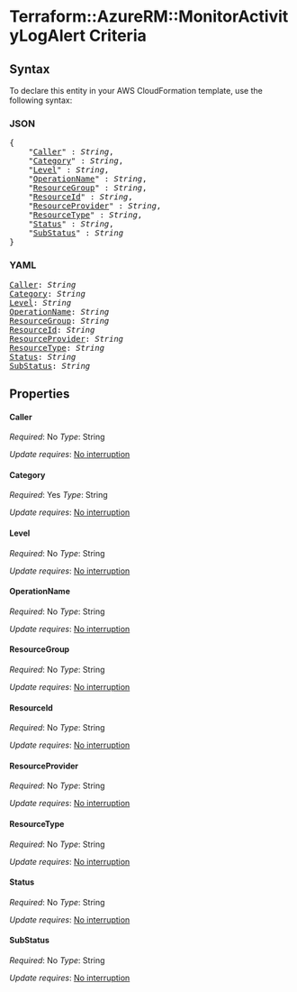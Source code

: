 # Terraform::AzureRM::MonitorActivityLogAlert Criteria

## Syntax

To declare this entity in your AWS CloudFormation template, use the following syntax:

### JSON

<pre>
{
    "<a href="#caller" title="Caller">Caller</a>" : <i>String</i>,
    "<a href="#category" title="Category">Category</a>" : <i>String</i>,
    "<a href="#level" title="Level">Level</a>" : <i>String</i>,
    "<a href="#operationname" title="OperationName">OperationName</a>" : <i>String</i>,
    "<a href="#resourcegroup" title="ResourceGroup">ResourceGroup</a>" : <i>String</i>,
    "<a href="#resourceid" title="ResourceId">ResourceId</a>" : <i>String</i>,
    "<a href="#resourceprovider" title="ResourceProvider">ResourceProvider</a>" : <i>String</i>,
    "<a href="#resourcetype" title="ResourceType">ResourceType</a>" : <i>String</i>,
    "<a href="#status" title="Status">Status</a>" : <i>String</i>,
    "<a href="#substatus" title="SubStatus">SubStatus</a>" : <i>String</i>
}
</pre>

### YAML

<pre>
<a href="#caller" title="Caller">Caller</a>: <i>String</i>
<a href="#category" title="Category">Category</a>: <i>String</i>
<a href="#level" title="Level">Level</a>: <i>String</i>
<a href="#operationname" title="OperationName">OperationName</a>: <i>String</i>
<a href="#resourcegroup" title="ResourceGroup">ResourceGroup</a>: <i>String</i>
<a href="#resourceid" title="ResourceId">ResourceId</a>: <i>String</i>
<a href="#resourceprovider" title="ResourceProvider">ResourceProvider</a>: <i>String</i>
<a href="#resourcetype" title="ResourceType">ResourceType</a>: <i>String</i>
<a href="#status" title="Status">Status</a>: <i>String</i>
<a href="#substatus" title="SubStatus">SubStatus</a>: <i>String</i>
</pre>

## Properties

#### Caller

_Required_: No
_Type_: String

_Update requires_: [No interruption](https://docs.aws.amazon.com/AWSCloudFormation/latest/UserGuide/using-cfn-updating-stacks-update-behaviors.html#update-no-interrupt)

#### Category

_Required_: Yes
_Type_: String

_Update requires_: [No interruption](https://docs.aws.amazon.com/AWSCloudFormation/latest/UserGuide/using-cfn-updating-stacks-update-behaviors.html#update-no-interrupt)

#### Level

_Required_: No
_Type_: String

_Update requires_: [No interruption](https://docs.aws.amazon.com/AWSCloudFormation/latest/UserGuide/using-cfn-updating-stacks-update-behaviors.html#update-no-interrupt)

#### OperationName

_Required_: No
_Type_: String

_Update requires_: [No interruption](https://docs.aws.amazon.com/AWSCloudFormation/latest/UserGuide/using-cfn-updating-stacks-update-behaviors.html#update-no-interrupt)

#### ResourceGroup

_Required_: No
_Type_: String

_Update requires_: [No interruption](https://docs.aws.amazon.com/AWSCloudFormation/latest/UserGuide/using-cfn-updating-stacks-update-behaviors.html#update-no-interrupt)

#### ResourceId

_Required_: No
_Type_: String

_Update requires_: [No interruption](https://docs.aws.amazon.com/AWSCloudFormation/latest/UserGuide/using-cfn-updating-stacks-update-behaviors.html#update-no-interrupt)

#### ResourceProvider

_Required_: No
_Type_: String

_Update requires_: [No interruption](https://docs.aws.amazon.com/AWSCloudFormation/latest/UserGuide/using-cfn-updating-stacks-update-behaviors.html#update-no-interrupt)

#### ResourceType

_Required_: No
_Type_: String

_Update requires_: [No interruption](https://docs.aws.amazon.com/AWSCloudFormation/latest/UserGuide/using-cfn-updating-stacks-update-behaviors.html#update-no-interrupt)

#### Status

_Required_: No
_Type_: String

_Update requires_: [No interruption](https://docs.aws.amazon.com/AWSCloudFormation/latest/UserGuide/using-cfn-updating-stacks-update-behaviors.html#update-no-interrupt)

#### SubStatus

_Required_: No
_Type_: String

_Update requires_: [No interruption](https://docs.aws.amazon.com/AWSCloudFormation/latest/UserGuide/using-cfn-updating-stacks-update-behaviors.html#update-no-interrupt)

